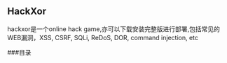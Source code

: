 ## HackXor
hackxor是一个online hack game,亦可以下载安装完整版进行部署,包括常见的WEB漏洞，XSS, CSRF, SQLi, ReDoS, DOR, command injection, etc 

###目录